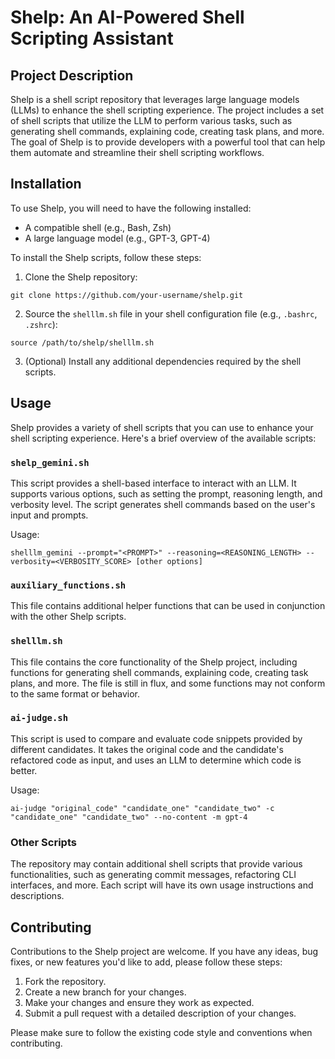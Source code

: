 # Shelp: An AI-Powered Shell Scripting Assistant

## Project Description

Shelp is a shell script repository that leverages large language models (LLMs) to enhance the shell scripting experience. The project includes a set of shell scripts that utilize the LLM to perform various tasks, such as generating shell commands, explaining code, creating task plans, and more. The goal of Shelp is to provide developers with a powerful tool that can help them automate and streamline their shell scripting workflows.

## Installation

To use Shelp, you will need to have the following installed:

- A compatible shell (e.g., Bash, Zsh)
- A large language model (e.g., GPT-3, GPT-4)

To install the Shelp scripts, follow these steps:

1. Clone the Shelp repository:

```
git clone https://github.com/your-username/shelp.git
```

2. Source the `shelllm.sh` file in your shell configuration file (e.g., `.bashrc`, `.zshrc`):

```
source /path/to/shelp/shelllm.sh
```

3. (Optional) Install any additional dependencies required by the shell scripts.

## Usage

Shelp provides a variety of shell scripts that you can use to enhance your shell scripting experience. Here's a brief overview of the available scripts:

### `shelp_gemini.sh`
This script provides a shell-based interface to interact with an LLM. It supports various options, such as setting the prompt, reasoning length, and verbosity level. The script generates shell commands based on the user's input and prompts.

Usage:
```
shelllm_gemini --prompt="<PROMPT>" --reasoning=<REASONING_LENGTH> --verbosity=<VERBOSITY_SCORE> [other options]
```

### `auxiliary_functions.sh`
This file contains additional helper functions that can be used in conjunction with the other Shelp scripts.

### `shelllm.sh`
This file contains the core functionality of the Shelp project, including functions for generating shell commands, explaining code, creating task plans, and more. The file is still in flux, and some functions may not conform to the same format or behavior.

### `ai-judge.sh`
This script is used to compare and evaluate code snippets provided by different candidates. It takes the original code and the candidate's refactored code as input, and uses an LLM to determine which code is better.

Usage:
```
ai-judge "original_code" "candidate_one" "candidate_two" -c "candidate_one" "candidate_two" --no-content -m gpt-4
```

### Other Scripts
The repository may contain additional shell scripts that provide various functionalities, such as generating commit messages, refactoring CLI interfaces, and more. Each script will have its own usage instructions and descriptions.

## Contributing

Contributions to the Shelp project are welcome. If you have any ideas, bug fixes, or new features you'd like to add, please follow these steps:

1. Fork the repository.
2. Create a new branch for your changes.
3. Make your changes and ensure they work as expected.
4. Submit a pull request with a detailed description of your changes.

Please make sure to follow the existing code style and conventions when contributing.